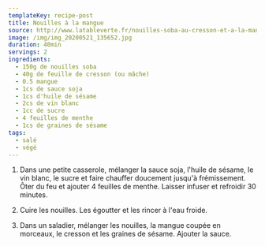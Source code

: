 ```yaml
---
templateKey: recipe-post
title: Nouilles à la mangue
source: http://www.latableverte.fr/nouilles-soba-au-cresson-et-a-la-mangue/
image: /img/img_20200521_135652.jpg
duration: 40min
servings: 2
ingredients:
  - 150g de nouilles soba
  - 40g de feuille de cresson (ou mâche)
  - 0.5 mangue
  - 1cs de sauce soja
  - 1cs d'huile de sésame
  - 2cs de vin blanc
  - 1cc de sucre
  - 4 feuilles de menthe
  - 1cs de graines de sésame
tags:
  - salé
  - végé
---
```

1. Dans une petite casserole, mélanger la sauce soja, l'huile de sésame, le vin blanc, le sucre et faire chauffer doucement jusqu'à frémissement. Ôter du feu et ajouter 4 feuilles de menthe. Laisser infuser et refroidir 30 minutes.

2. Cuire les nouilles. Les égoutter et les rincer à l'eau froide.

3. Dans un saladier, mélanger les nouilles, la mangue coupée en morceaux, le cresson et les graines de sésame. Ajouter la sauce.
